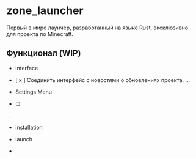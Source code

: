 # zone_launcher
Первый в мире лаунчер, разработанный на языке Rust, эксклюзивно для проекта по Minecraft.

## Функционал (WIP)

- interface
- [ x ] Соединить интерфейс с новостями о обновлениях проекта.
...

- Settings Menu
- [ ] 
...

- installation 

- launch
- 

